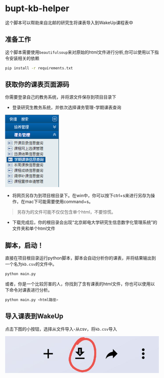 # bupt-kb-helper

这个脚本可以帮助来自北邮的研究生将课表导入到WakeUp课程表中

## 准备工作

这个脚本需要使用`beautifulsoup`来对原始的html文件进行分析,你可以使用以下指令安装相关的依赖

```bash
pip install -r requirements.txt
```

## 获取你的课表页面源码

你需要登录自己的教务系统，并将源文件保存到项目目录下

- 登录研究生教务系统，并依次选择课务管理-学期课表查询

![alt img1](img/img1.png)

- 将网页另存为到项目根目录下。在win中，你可以按下ctrl+s来进行另存为操作，在mac下可能需要使用command+s。

> 另存为的文件可能不仅仅包含单个html，不要惊慌。

- 下载完成后，你的根目录会出现“北京邮电大学研究生信息数字化管理系统”的文件夹和单个html文件

## 脚本，启动！

直接在项目根目录运行python脚本，脚本会自动分析你的课表，并将结果输出到一个名为`kb.csv`的文件中。

```bash
python main.py
```

或者，你是一个比较厉害的人，你找到了含有课表的html文件，你也可以使用以下命令对课表进行分析。

```bash
python main.py <html路径>
```

## 导入课表到WakeUp

点击下图的小按钮，选择从文件导入-从csv，将`kb.csv`导入

![alt img2](img/img2.jpg)